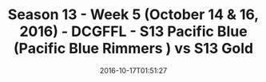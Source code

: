 ---
title: Season 13 - Week 5 (October 14 & 16, 2016) - DCGFFL - S13 Pacific Blue (Pacific
  Blue Rimmers ) vs S13 Gold
teams-score:
- team: _teams/s13-pacific-blue.md
  score: 31
- team: _teams/s13-gold.md
  score: 25
mvp: A. Lubash (Pacific); A. Hines (Gold)
game-ball: J. Kirby (Pacific); A. Anderson (Gold)
season: 13
week: 5
date: '2016-10-17T01:51:27'
pageid: season-13-week-5-october-14-16-2016-4823-vs-4816
---